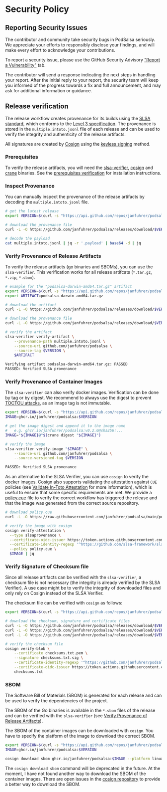 # Security Policy

## Reporting Security Issues

The contributor and community take security bugs in PodSalsa seriously. We appreciate your efforts to responsibly disclose your findings, and will make every effort to acknowledge your contributions.

To report a security issue, please use the GitHub Security Advisory ["Report a Vulnerability"](https://github.com/janfuhrer/podsalsa/security/advisories/new) tab.

The contributor will send a response indicating the next steps in handling your report. After the initial reply to your report, the security team will keep you informed of the progress towards a fix and full announcement, and may ask for additional information or guidance.

## Release verification

The release workflow creates provenance for its builds using the [SLSA standard](https://slsa.dev), which conforms to the [Level 3 specification](https://slsa.dev/spec/v1.0/levels#build-l3). The provenance is stored in the `multiple.intoto.jsonl` file of each release and can be used to verify the integrity and authenticity of the release artifacts.

All signatures are created by [Cosign](https://github.com/sigstore/cosign) using the [keyless signing](https://docs.sigstore.dev/verifying/verify/#keyless-verification-using-openid-connect) method.

### Prerequisites

To verify the release artifacts, you will need the [slsa-verifier](https://github.com/slsa-framework/slsa-verifier), [cosign](https://github.com/sigstore/cosign) and [crane](https://github.com/google/go-containerregistry/blob/main/cmd/crane/README.md) binaries. See the [prerequisites verification](docs/prerequisites_verification.md) for installation instructions.

### Inspect Provenance

You can manually inspect the provenance of the release artifacts by decoding the `multiple.intoto.jsonl` file.

```bash
# get the latest release
export VERSION=$(curl -s "https://api.github.com/repos/janfuhrer/podsalsa/releases/latest" | jq -r '.tag_name')

# download the provenance file
curl -L -O https://github.com/janfuhrer/podsalsa/releases/download/$VERSION/multiple.intoto.jsonl

# decode the payload
cat multiple.intoto.jsonl | jq -r '.payload' | base64 -d | jq
```

### Verify Provenance of Release Artifacts

To verify the release artifacts (go binaries and SBOMs), you can use the `slsa-verifier`. This verification works for all release artifcats (`*.tar.gz`, `*.zip`, `*.sbom`).

```bash
# example for the "podsalsa-darwin-amd64.tar.gz" artifact
export VERSION=$(curl -s "https://api.github.com/repos/janfuhrer/podsalsa/releases/latest" | jq -r '.tag_name')
export ARTIFACT=podsalsa-darwin-amd64.tar.gz

# download the artifact
curl -L -O https://github.com/janfuhrer/podsalsa/releases/download/$VERSION/$ARTIFACT

# download the provenance file
curl -L -O https://github.com/janfuhrer/podsalsa/releases/download/$VERSION/multiple.intoto.jsonl

# verify the artifact
slsa-verifier verify-artifact \
	--provenance-path multiple.intoto.jsonl \
	--source-uri github.com/janfuhrer/podsalsa \
	--source-tag $VERSION \
    $ARTIFACT

Verifying artifact podsalsa-darwin-amd64.tar.gz: PASSED
PASSED: Verified SLSA provenance
```

### Verify Provenance of Container Images

The `slsa-verifier` can also verify docker images. Verification can be done by tag or by digest. We recommend to always use the digest to prevent [TOCTOU attacks](https://github.com/slsa-framework/slsa-verifier?tab=readme-ov-file#toctou-attacks), as an image tag is not immutable.

```bash
export VERSION=$(curl -s "https://api.github.com/repos/janfuhrer/podsalsa/releases/latest" | jq -r '.tag_name')
IMAGE=ghcr.io/janfuhrer/podsalsa:$VERSION

# get the image digest and append it to the image name
#   e.g. ghcr.io/janfuhrer/podsalsa:v0.2.0@sha256:...
IMAGE="${IMAGE}@"$(crane digest "${IMAGE}")

# verify the image
slsa-verifier verify-image "$IMAGE" \
	--source-uri github.com/janfuhrer/podsalsa \
	--source-versioned-tag $VERSION

PASSED: Verified SLSA provenance
```

As an alternative to the SLSA Verifier, you can use `cosign` to verify the docker images. Cosign also supports validating the attestation against `CUE` policies (see [Validate In-Toto Attestation](https://docs.sigstore.dev/verifying/attestation/#validate-in-toto-attestations) for more information), which is useful to ensure that some specific requirements are met. We provide a [policy.cue](./policy.cue) file to verify the correct workflow has triggered the release and that the image was generated from the correct source repository. 

```bash
# download policy.cue
curl -L -O https://raw.githubusercontent.com/janfuhrer/podsalsa/main/policy.cue

# verify the image with cosign
cosign verify-attestation \
  --type slsaprovenance \
  --certificate-oidc-issuer https://token.actions.githubusercontent.com \
  --certificate-identity-regexp '^https://github.com/slsa-framework/slsa-github-generator/.github/workflows/generator_container_slsa3.yml@refs/tags/v[0-9]+.[0-9]+.[0-9]+$' \
  --policy policy.cue \
  $IMAGE | jq
```

### Verify Signature of Checksum file

Since all release artifacts can be verified with the `slsa-verifier`, a checksum file is not necessary (the integrity is already verified by the SLSA Verifier). A use case might be to verify the integrity of downloaded files and only rely on Cosign instead of the SLSA Verifier.

The checksum file can be verified with `cosign` as follows:

```bash
export VERSION=$(curl -s "https://api.github.com/repos/janfuhrer/podsalsa/releases/latest" | jq -r '.tag_name')

# download the checksum, signature and certificate files
curl -L -O https://github.com/janfuhrer/podsalsa/releases/download/$VERSION/checksums.txt
curl -L -O https://github.com/janfuhrer/podsalsa/releases/download/$VERSION/checksums.txt.sig
curl -L -O https://github.com/janfuhrer/podsalsa/releases/download/$VERSION/checksums.txt.pem

# verify the checksum file
cosign verify-blob \
	--certificate checksums.txt.pem \
	--signature checksums.txt.sig \
	--certificate-identity-regexp '^https://github.com/janfuhrer/podsalsa/.github/workflows/release.yml@refs/tags/v[0-9]+.[0-9]+.[0-9]+$' \
	--certificate-oidc-issuer https://token.actions.githubusercontent.com \
	checksums.txt
```

### SBOM

The Software Bill of Materials (SBOM) is generated for each release and can be used to verify the dependencies of the project.

The SBOM of the Go binaries is available in the `*.sbom` files of the release and can be verified with the `slsa-verifier` (see [Verify Provenance of Release Artifacts](#verify-provenance-of-release-artifacts)).

The SBOM of the container images can be downloaded with `cosign`. You have to specify the platform of the image to download the correct SBOM.

```bash
export VERSION=$(curl -s "https://api.github.com/repos/janfuhrer/podsalsa/releases/latest" | jq -r '.tag_name')
IMAGE=ghcr.io/janfuhrer/podsalsa:$VERSION

cosign download sbom ghcr.io/janfuhrer/podsalsa:$IMAGE --platform linux/arm64
```

The `cosign download sbom` command will be deprecated in the future. At the moment, I have not found another way to download the SBOM of the container images. There are open issues in the [cosign repository](https://github.com/sigstore/cosign/issues/2307) to provide a better way to download the SBOM.
